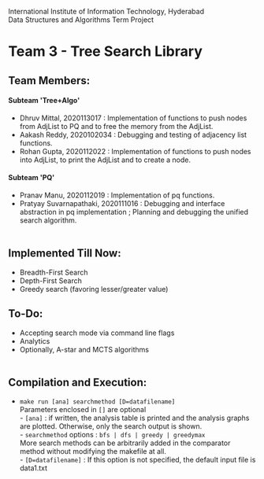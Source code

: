 International Institute of Information Technology, Hyderabad  
Data Structures and Algorithms Term Project
# Team 3 - Tree Search Library
## Team Members:  
#### Subteam 'Tree+Algo'  
- Dhruv Mittal, 2020113017 : Implementation of functions to push nodes from AdjList to PQ and to free the memory from the AdjList.
- Aakash Reddy, 2020102034 : Debugging and testing of adjacency list functions.
- Rohan Gupta, 2020112022 : Implementation of functions to push nodes into AdjList, to print the AdjList and to create a node.
#### Subteam 'PQ'  
- Pranav Manu, 2020112019 : Implementation of pq functions.
- Pratyay Suvarnapathaki, 2020111016 : Debugging and interface abstraction in pq implementation ; Planning and debugging the unified search algorithm.  
&nbsp;  
## Implemented Till Now:  
- Breadth-First Search
- Depth-First Search
- Greedy search (favoring lesser/greater value) 
## To-Do:  
- Accepting search mode via command line flags  
- Analytics
- Optionally, A-star and MCTS algorithms  
&nbsp;  
## Compilation and Execution:     
*	 `make run [ana] searchmethod [D=datafilename]`  
	Parameters enclosed in `[]` are optional  
	- `[ana]` : if written, the analysis table is printed and the analysis graphs are plotted. Otherwise, only the search output is shown.  
	- `searchmethod` options : `bfs | dfs | greedy | greedymax`  
	More search methods can be arbitrarily added in the comparator method without modifying the makefile at all.  
	- `[D=datafilename]` : If this option is not specified, the default input file is data1.txt  
	